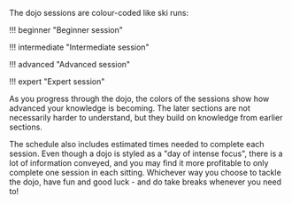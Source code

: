 <!-- SPDX-License-Identifier: CC-BY-4.0 -->
<!-- Copyright Contributors to the ODPi Egeria project 2020. -->

The dojo sessions are colour-coded like ski runs:

!!! beginner "Beginner session"

!!! intermediate "Intermediate session"

!!! advanced "Advanced session"

!!! expert "Expert session"

As you progress through the dojo, the colors of the sessions show how advanced your knowledge is becoming.  The later sections are not necessarily harder to understand, but they build on knowledge from earlier sections. 

The schedule also includes estimated times needed to complete each session.  Even though a dojo is styled as a "day of intense focus", there is a lot of information conveyed, and you may find it more profitable to only complete one session in each sitting.  Whichever way you choose to tackle the dojo, have fun and good luck - and do take breaks whenever you need to!

